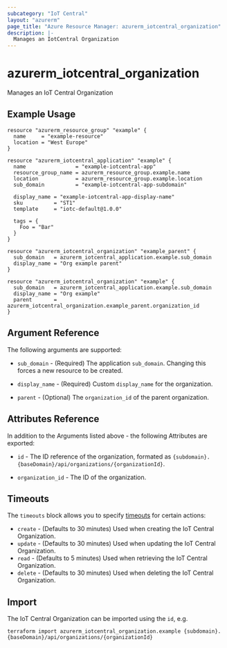 ```yaml
---
subcategory: "IoT Central"
layout: "azurerm"
page_title: "Azure Resource Manager: azurerm_iotcentral_organization"
description: |-
  Manages an IotCentral Organization
---
```


# azurerm_iotcentral_organization

Manages an IoT Central Organization

## Example Usage

```hcl
resource "azurerm_resource_group" "example" {
  name     = "example-resource"
  location = "West Europe"
}

resource "azurerm_iotcentral_application" "example" {
  name                = "example-iotcentral-app"
  resource_group_name = azurerm_resource_group.example.name
  location            = azurerm_resource_group.example.location
  sub_domain          = "example-iotcentral-app-subdomain"

  display_name = "example-iotcentral-app-display-name"
  sku          = "ST1"
  template     = "iotc-default@1.0.0"

  tags = {
    Foo = "Bar"
  }
}

resource "azurerm_iotcentral_organization" "example_parent" {
  sub_domain   = azurerm_iotcentral_application.example.sub_domain
  display_name = "Org example parent"
}

resource "azurerm_iotcentral_organization" "example" {
  sub_domain   = azurerm_iotcentral_application.example.sub_domain
  display_name = "Org example"
  parent       = azurerm_iotcentral_organization.example_parent.organization_id
}
```

## Argument Reference

The following arguments are supported:

* `sub_domain` - (Required) The application `sub_domain`. Changing this forces a new resource to be created.

* `display_name` - (Required) Custom `display_name` for the organization.

* `parent` - (Optional) The `organization_id` of the parent organization.

## Attributes Reference

In addition to the Arguments listed above - the following Attributes are exported:

* `id` - The ID reference of the organization, formated as `{subdomain}.{baseDomain}/api/organizations/{organizationId}`.

* `organization_id` - The ID of the organization.

## Timeouts

The `timeouts` block allows you to specify [timeouts](https://www.terraform.io/language/resources/syntax#operation-timeouts) for certain actions:

* `create` - (Defaults to 30 minutes) Used when creating the IoT Central Organization.
* `update` - (Defaults to 30 minutes) Used when updating the IoT Central Organization.
* `read` - (Defaults to 5 minutes) Used when retrieving the IoT Central Organization.
* `delete` - (Defaults to 30 minutes) Used when deleting the IoT Central Organization.

## Import

The IoT Central Organization can be imported using the `id`, e.g.

```shell
terraform import azurerm_iotcentral_organization.example {subdomain}.{baseDomain}/api/organizations/{organizationId}
```
